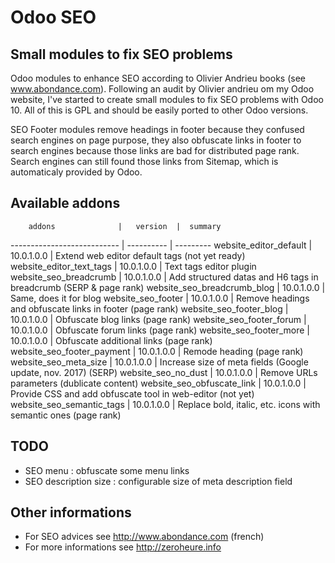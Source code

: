 # Odoo SEO

## Small modules to fix SEO problems

Odoo modules to enhance SEO according to Olivier Andrieu books (see www.abondance.com).
Following an audit by Olivier andrieu om my Odoo website, I've started to create small modules to fix SEO problems with Odoo 10. 
All of this is GPL and should be easily ported to other Odoo versions.


SEO Footer modules remove headings in footer because they confused search engines on page purpose, 
they also obfuscate links in footer to search engines because those links are bad for distributed page rank. 
Search engines can still found those links from Sitemap, which is automaticaly provided by Odoo.

## Available addons

        addons              |   version  |  summary
--------------------------- | ---------- | ---------
website_editor_default      | 10.0.1.0.0 | Extend web editor default tags (not yet ready)
website_editor_text_tags    | 10.0.1.0.0 | Text tags editor plugin
website_seo_breadcrumb      | 10.0.1.0.0 | Add structured datas and H6 tags in breadcrumb (SERP & page rank)
website_seo_breadcrumb_blog | 10.0.1.0.0 | Same, does it for blog
website_seo_footer          | 10.0.1.0.0 | Remove headings and obfuscate links in footer (page rank)
website_seo_footer_blog     | 10.0.1.0.0 | Obfuscate blog links (page rank)
website_seo_footer_forum    | 10.0.1.0.0 | Obfuscate forum links (page rank)
website_seo_footer_more     | 10.0.1.0.0 | Obfuscate additional links (page rank)
website_seo_footer_payment  | 10.0.1.0.0 | Remode heading (page rank)
website_seo_meta_size       | 10.0.1.0.0 | Increase size of meta fields (Google update, nov. 2017) (SERP)
website_seo_no_dust         | 10.0.1.0.0 | Remove URLs parameters (dublicate content)
website_seo_obfuscate_link  | 10.0.1.0.0 | Provide CSS and add obfuscate tool in web-editor (not yet)
website_seo_semantic_tags   | 10.0.1.0.0 | Replace bold, italic, etc. icons with semantic ones (page rank)

## TODO

* SEO menu : obfuscate some menu links
* SEO description size : configurable size of meta description field 

## Other informations 
* For SEO advices see http://www.abondance.com (french)
* For more informations see http://zeroheure.info 
